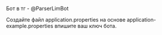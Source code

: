 Бот в тг - @ParserLimBot

Создайте файл application.properties на основе application-example.properties впишите ваш ключ бота.
